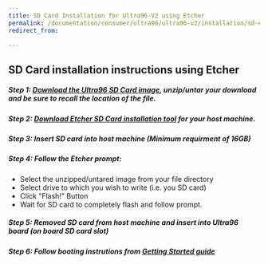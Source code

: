 ```yaml
---
title: SD Card Installation for Ultra96-V2 using Etcher
permalink: /documentation/consumer/ultra96/ultra96-v2/installation/sd-etcher-install.md.html
redirect_from:

---
```


## SD Card installation instructions using Etcher

##### Step 1: [Download the Ultra96 SD Card image](https://releases.linaro.org/96boards/ultra96/avnet/openembedded/latest/Ultra96_r*_sdcard_image_*.tar.gz), unzip/untar your download and be sure to recall the location of the file.

##### Step 2: [Download Etcher SD Card installation tool](https://etcher.io/) for your host machine.

##### Step 3: Insert SD card into host machine (Minimum requirment of 16GB)

##### Step 4: Follow the Etcher prompt:
- Select the unzipped/untared image from your file directory
- Select drive to which you wish to write (i.e. you SD card)
- Click "Flash!" Button
- Wait for SD card to completely flash and follow prompt.

##### Step 5: Removed SD card from host machine and insert into Ultra96 board (on board SD card slot)

##### Step 6: Follow booting instrutions from [Getting Started guide](../getting-started)